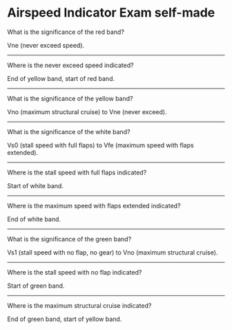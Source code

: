 # Airspeed Indicator Exam self-made

What is the significance of the red band?

Vne (never exceed speed).

----

Where is the never exceed speed indicated?

End of yellow band, start of red band.

----

What is the significance of the yellow band?

Vno (maximum structural cruise) to Vne (never exceed).

----

What is the significance of the white band?

Vs0 (stall speed with full flaps) to Vfe (maximum speed with flaps extended).

----

Where is the stall speed with full flaps indicated?

Start of white band.

----

Where is the maximum speed with flaps extended indicated?

End of white band.

----

What is the significance of the green band?

Vs1 (stall speed with no flap, no gear) to Vno (maximum structural cruise).

----

Where is the stall speed with no flap indicated?

Start of green band.

----

Where is the maximum structural cruise indicated?

End of green band, start of yellow band.


